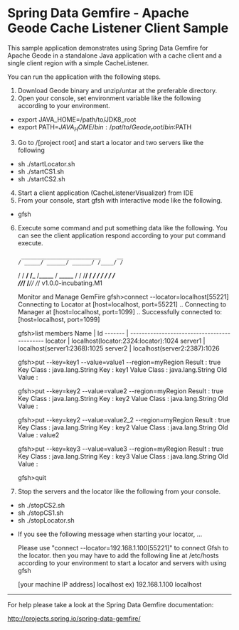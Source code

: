 Spring Data Gemfire - Apache Geode Cache Listener Client Sample
===============================================================

This sample application demonstrates using Spring Data Gemfire for Apache Geode in a standalone Java application with a cache client and a single client region with a simple CacheListener.

You can run the application with the following steps.

1. Download Geode binary and unzip/untar at the preferable directory. 
2. Open your console, set environment variable like the following according to your environment.
 - export JAVA_HOME=/path/to/JDK8_root
 - export PATH=$JAVA_HOME/bin:/pat/to/Geode_root/bin:$PATH
3. Go to /[project root] and start a locator and two servers like the following
 - sh ./startLocator.sh
 - sh ./startCS1.sh
 - sh ./startCS2.sh
4. Start a client application (CacheListenerVisualizer) from IDE
5. From your console, start gfsh with interactive mode like the following.
 - gfsh
6. Execute some command and put something data like the following. You can see the client application respond according to your put command execute.

	    _________________________     __
	   / _____/ ______/ ______/ /____/ /
	  / /  __/ /___  /_____  / _____  / 
	 / /__/ / ____/  _____/ / /    / /  
	/______/_/      /______/_/    /_/    v1.0.0-incubating.M1
	   
    Monitor and Manage GemFire
    gfsh>connect --locator=localhost[55221]
    Connecting to Locator at [host=localhost, port=55221] ..
    Connecting to Manager at [host=localhost, port=1099] ..
	Successfully connected to: [host=localhost, port=1099]
	
	gfsh>list members
	 Name   | Id
	------- | --------------------------------------------
	locator | localhost(locator:2324:locator)<ec><v0>:1024
	server1 | localhost(server1:2368)<ec><v3>:1025
	server2 | localhost(server2:2387)<ec><v4>:1026
	
	gfsh>put --key=key1 --value=value1 --region=myRegion
	Result      : true
	Key Class   : java.lang.String
	Key         : key1
	Value Class : java.lang.String
	Old Value   : <NULL>
	
	
	gfsh>put --key=key2 --value=value2 --region=myRegion
	Result      : true
	Key Class   : java.lang.String
	Key         : key2
	Value Class : java.lang.String
	Old Value   : <NULL>
	
	
	gfsh>put --key=key2 --value=value2_2 --region=myRegion
	Result      : true
	Key Class   : java.lang.String
	Key         : key2
	Value Class : java.lang.String
	Old Value   : value2
	
	
	gfsh>put --key=key3 --value=value3 --region=myRegion
	Result      : true
	Key Class   : java.lang.String
	Key         : key3
	Value Class : java.lang.String
	Old Value   : <NULL>
	
	gfsh>quit
	
7. Stop the servers and the locator like the following from your console.
 - sh ./stopCS2.sh
 - sh ./stopCS1.sh
 - sh ./stopLocator.sh

* If you see the following message when starting your locator, ...

	Please use "connect --locator=192.168.1.100[55221]" to connect Gfsh to the 	locator.
then you may have to add the following line at /etc/hosts according to your environment to start a locator and servers with using gfsh

	[your machine IP address] localhost
	ex) 192.168.1.100	localhost 

--------------------------------------------------------------------------------

For help please take a look at the Spring Data Gemfire documentation:

http://projects.spring.io/spring-data-gemfire/